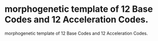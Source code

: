 # morphogenetic template of 12 Base Codes and 12 Acceleration Codes.

morphogenetic template of 12 Base Codes and 12 Acceleration Codes.